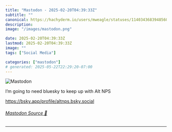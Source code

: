 ```yaml
---
title: "Mastodon - 2025-02-20T04:39:33Z"
subtitle: ""
canonical: https://hachyderm.io/users/mweagle/statuses/114034368394856012
description:
image: "/images/mastodon.png"

date: 2025-02-20T04:39:33Z
lastmod: 2025-02-20T04:39:33Z
image: ""
tags: ["Social Media"]

categories: ["mastodon"]
# generated: 2025-05-22T22:29:20-07:00
---
```

![Mastodon](/images/mastodon.png)

<p>I’m going to need bluesky to keep up with Alt NPS</p><p><a href="https://bsky.app/profile/altnps.bsky.social" target="_blank" rel="nofollow noopener noreferrer" translate="no"><span class="invisible">https://</span><span class="ellipsis">bsky.app/profile/altnps.bsky.s</span><span class="invisible">ocial</span></a></p>


###### [Mastodon Source 🐘](https://hachyderm.io/@mweagle/114034368394856012)

___
